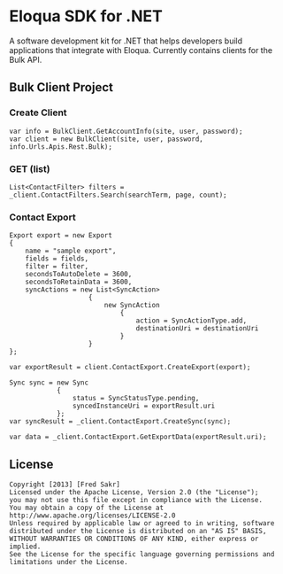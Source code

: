 Eloqua SDK for .NET
=================
A software development kit for .NET that helps developers build applications that integrate with Eloqua.
Currently contains clients for the Bulk API.

## Bulk Client Project
### Create Client
	var info = BulkClient.GetAccountInfo(site, user, password);
	var client = new BulkClient(site, user, password, info.Urls.Apis.Rest.Bulk);

### GET (list)
	List<ContactFilter> filters = _client.ContactFilters.Search(searchTerm, page, count);

### Contact Export
	Export export = new Export
	{
		name = "sample export",
		fields = fields,
		filter = filter,
		secondsToAutoDelete = 3600,
		secondsToRetainData = 3600,
		syncActions = new List<SyncAction>
						{
							new SyncAction
								{
									action = SyncActionType.add,
									destinationUri = destinationUri
								}
						}
	};

	var exportResult = client.ContactExport.CreateExport(export);

	Sync sync = new Sync
				{
					status = SyncStatusType.pending,
					syncedInstanceUri = exportResult.uri
				};
	var syncResult = _client.ContactExport.CreateSync(sync);

	var data = _client.ContactExport.GetExportData(exportResult.uri);


## License
	Copyright [2013] [Fred Sakr]
	Licensed under the Apache License, Version 2.0 (the "License");
	you may not use this file except in compliance with the License.
	You may obtain a copy of the License at
	http://www.apache.org/licenses/LICENSE-2.0
	Unless required by applicable law or agreed to in writing, software
	distributed under the License is distributed on an "AS IS" BASIS,
	WITHOUT WARRANTIES OR CONDITIONS OF ANY KIND, either express or implied.
	See the License for the specific language governing permissions and
	limitations under the License.